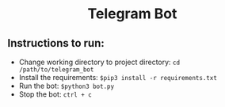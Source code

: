<p align="center">
	<h1 align="center"> Telegram Bot </h1>
</p>

## Instructions to run:

- Change working directory to project directory: `cd /path/to/telegram_bot`
- Install the requirements: `$pip3 install -r requirements.txt`
- Run the bot: `$python3 bot.py`
- Stop the bot: `ctrl + c`